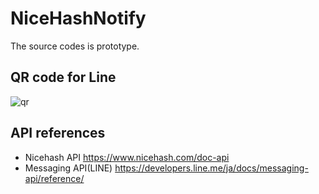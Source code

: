 # NiceHashNotify

The source codes is prototype.

## QR code for Line

![qr](https://github.com/puriso/NiceHashNotify/blob/master/markdown/qr.png)

## API references

* Nicehash API
https://www.nicehash.com/doc-api
* Messaging API(LINE)
https://developers.line.me/ja/docs/messaging-api/reference/
